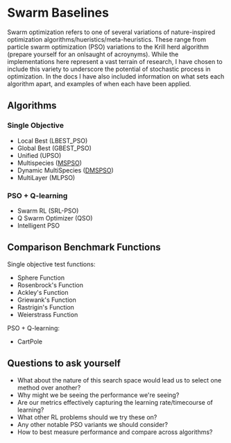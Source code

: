 # Swarm Baselines

Swarm optimization refers to one of several variations of nature-inspired optimization algorithms/hueristics/meta-heuristics.
These range from particle swarm optimization (PSO) variations to the Krill herd algorithm (prepare yourself for an onlsaught of acroynyms).  While the implementations here represent a vast terrain of research, I have chosen to include this variety to underscore the potential of stochastic process in optimization. In the docs I have also included information on what sets each algorithm apart, and examples of when each have been applied. 

## Algorithms
### Single Objective 

* Local Best (LBEST_PSO)
* Global Best (GBEST_PSO)
* Unified (UPSO)
* Multispecies ([MSPSO](https://github.com/SioKCronin/swarm-baselines/tree/master/MSPSO))
* Dynamic MultiSpecies ([DMSPSO](https://github.com/SioKCronin/swarm-baselines/tree/master/DMSPSO))
* MultiLayer (MLPSO) 

### PSO + Q-learning

* Swarm RL (SRL-PSO)
* Q Swarm Optimizer (QSO) 
* Intelligent PSO

## Comparison Benchmark Functions

Single objective test functions:
* Sphere Function
* Rosenbrock's Function
* Ackley's Function
* Griewank's Function
* Rastrigin's Function
* Weierstrass Function

PSO + Q-learning:
* CartPole

## Questions to ask yourself

* What about the nature of this search space would lead us to select one method over another?
* Why might we be seeing the performance we're seeing?
* Are our metrics effectively capturing the learning rate/timecourse of learning?
* What other RL problems should we try these on?
* Any other notable PSO variants we should consider?
* How to best measure performance and compare across algorithms? 

